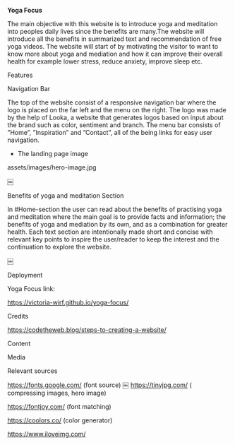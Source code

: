**Yoga Focus**

The main objective with this website is to introduce yoga and meditation into peoples daily lives since the benefits are many.The website will introduce all the benefits in summarized text and recommendation of free yoga videos. The website will start of by motivating the visitor to want to know more about yoga and mediation and how it can improve their overall health for example lower stress, reduce anxiety, improve sleep etc.


Features

Navigation Bar

The top of the website consist of a  responsive navigation bar where the logo is placed on the far left and the menu on the right. The logo was made by the help of Looka, a website that generates logos based on input about the brand such as color, sentiment and branch. The menu bar consists of ”Home”, ”Inspiration” and ”Contact”, all of the being links for easy user navigation.




* The landing page image

assets/images/hero-image.jpg


￼

Benefits of yoga and meditation Section 

In #Home-section the user can read  about the benefits of practising yoga and meditation where the main goal is to provide facts and information;  the benefits of yoga and mediation by its own, and as a combination for greater health.
 Each text section are intentionally made short and concise with relevant key points to inspire the user/reader  to keep the interest and the continuation to explore the website.

￼




Deployment

Yoga Focus link:

https://victoria-wirf.github.io/yoga-focus/

Credits

https://codetheweb.blog/steps-to-creating-a-website/

Content


Media


Relevant sources


https://fonts.google.com/ (font source)
￼
https://tinyjpg.com/ ( compressing images, hero image)


https://fontjoy.com/ (font matching)

https://coolors.co/ (color generator)

https://www.iloveimg.com/

